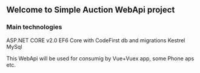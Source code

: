 ## Welcome to Simple Auction WebApi project

### Main technologies
ASP.NET CORE v2.0
EF6 Core with CodeFirst db and migrations
Kestrel
MySql

This WebApi will be used for consumig by Vue+Vuex app, some Phone aps etc.
